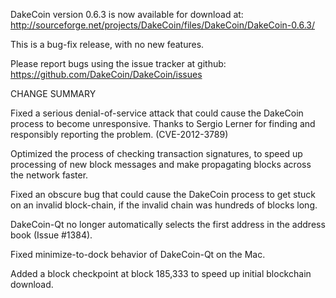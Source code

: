 DakeCoin version 0.6.3 is now available for download at:
  http://sourceforge.net/projects/DakeCoin/files/DakeCoin/DakeCoin-0.6.3/

This is a bug-fix release, with no new features.

Please report bugs using the issue tracker at github:
  https://github.com/DakeCoin/DakeCoin/issues

CHANGE SUMMARY

Fixed a serious denial-of-service attack that could cause the
DakeCoin process to become unresponsive. Thanks to Sergio Lerner
for finding and responsibly reporting the problem. (CVE-2012-3789)

Optimized the process of checking transaction signatures, to
speed up processing of new block messages and make propagating
blocks across the network faster.

Fixed an obscure bug that could cause the DakeCoin process to get
stuck on an invalid block-chain, if the invalid chain was
hundreds of blocks long.

DakeCoin-Qt no longer automatically selects the first address
in the address book (Issue #1384).

Fixed minimize-to-dock behavior of DakeCoin-Qt on the Mac.

Added a block checkpoint at block 185,333 to speed up initial
blockchain download.
